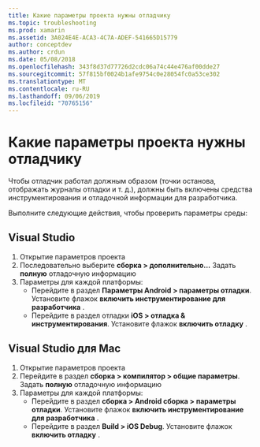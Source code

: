 ```yaml
---
title: Какие параметры проекта нужны отладчику
ms.topic: troubleshooting
ms.prod: xamarin
ms.assetid: 3A024E4E-ACA3-4C7A-ADEF-541665D15779
author: conceptdev
ms.author: crdun
ms.date: 05/08/2018
ms.openlocfilehash: 343f8d37d77726d2cdc06a74c44e476af00dde27
ms.sourcegitcommit: 57f815bf0024b1afe9754c0e28054fc0a53ce302
ms.translationtype: MT
ms.contentlocale: ru-RU
ms.lasthandoff: 09/06/2019
ms.locfileid: "70765156"
---
```

# <a name="what-project-settings-are-required-for-the-debugger"></a>Какие параметры проекта нужны отладчику

Чтобы отладчик работал должным образом (точки останова, отображать журналы отладки и т. д.), должны быть включены средства инструментирования и отладочной информации для разработчика.

Выполните следующие действия, чтобы проверить параметры среды:

## <a name="visual-studio"></a>Visual Studio
1. Открытие параметров проекта
2. Последовательно выберите **сборка > дополнительно...** Задать **полную** отладочную информацию
3. Параметры для каждой платформы:
   - Перейдите в раздел **Параметры Android > параметры отладки**. Установите флажок **включить инструментирование для разработчика** .
   - Перейдите в раздел отладки **iOS > отладка & инструментирования**. Установите флажок **включить отладку** .

## <a name="visual-studio-for-mac"></a>Visual Studio для Mac
1. Открытие параметров проекта
2. Перейдите в раздел **сборка > компилятор > общие параметры**. Задать **полную** отладочную информацию
3. Параметры для каждой платформы:
    - Перейдите в раздел **сборка > Android сборка > параметры отладки**. Установите флажок **включить инструментирование для разработчика** .
    - Перейдите в раздел **Build > iOS Debug**. Установите флажок **включить отладку** .
